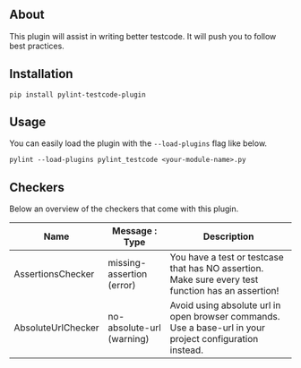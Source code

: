 ## About
This plugin will assist in writing better testcode. It will push you to follow best practices.

## Installation

`pip install pylint-testcode-plugin`

## Usage
You can easily load the plugin with the `--load-plugins` flag like below.

`pylint --load-plugins pylint_testcode <your-module-name>.py`

## Checkers
Below an overview of the checkers that come with this plugin. 


| Name | Message : Type | Description |
| --- | --- | --- |
| AssertionsChecker | missing-assertion (error) | You have a test or testcase that has NO assertion. Make sure every test function has an assertion! |
| AbsoluteUrlChecker | no-absolute-url (warning) | Avoid using absolute url in open browser commands. Use a base-url in your project configuration instead. |